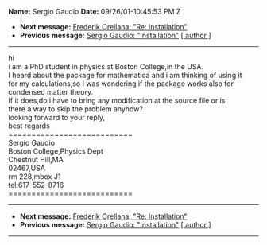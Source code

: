 **Name:** Sergio Gaudio
**Date:** 09/26/01-10:45:53 PM Z

  - **Next message:** [Frederik Orellana: "Re: Installation"](0057.html)
  - **Previous message:** [Sergio Gaudio: "Installation"](0055.html)
    [[ author ]](author.html#56)

-----

hi  
i am a PhD student in physics at Boston College,in the USA.  
I heard about the package for mathematica and i am thinking of using
it  
for my calculations,so I was wondering if the package works also for  
condensed matter theory.  
If it does,do i have to bring any modification at the source file or
is  
there a way to skip the problem anyhow?  
looking forward to your reply,  
best regards  
\===========================  
Sergio Gaudio  
Boston College,Physics Dept  
Chestnut Hill,MA  
02467,USA  
rm 228,mbox J1  
tel:617-552-8716  
\===========================  

-----

  - **Next message:** [Frederik Orellana: "Re: Installation"](0057.html)
  - **Previous message:** [Sergio Gaudio: "Installation"](0055.html)
    [[ author ]](author.html#56)

-----

